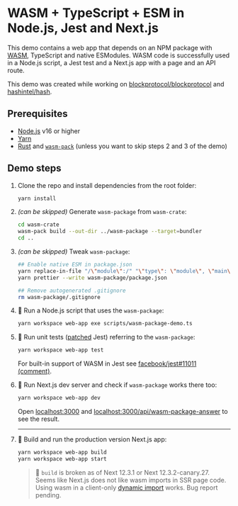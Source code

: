 # WASM + TypeScript + ESM in Node.js, Jest and Next.js

This demo contains a web app that depends on an NPM package with [WASM](https://webassembly.org/), TypeScript and native ESModules.
WASM code is successfully used in a Node.js script, a Jest test and a Next.js app with a page and an API route.

This demo was created while working on [blockprotocol/blockprotocol](https://github.com/blockprotocol/blockprotocol) and [hashintel/hash](https://github.com/hashintel/hash).

## Prerequisites

- [Node.js](https://nodejs.org/en/) v16 or higher
- [Yarn](https://yarnpkg.com/)
- [Rust](https://www.rust-lang.org/tools/install) and [`wasm-pack`](https://rustwasm.github.io/wasm-pack/installer/) (unless you want to skip steps 2 and 3 of the demo)

## Demo steps

1.  Clone the repo and install dependencies from the root folder:

    ```sh
    yarn install
    ```

1.  _(can be skipped)_ Generate `wasm-package` from `wasm-crate`:

    ```sh
    cd wasm-crate
    wasm-pack build --out-dir ../wasm-package --target=bundler
    cd ..
    ```

1.  _(can be skipped)_ Tweak `wasm-package`:

    ```sh
    ## Enable native ESM in package.json
    yarn replace-in-file "/\"module\":/" "\"type\": \"module\", \"main\":" wasm-package/package.json --isRegex
    yarn prettier --write wasm-package/package.json

    ## Remove autogenerated .gitignore
    rm wasm-package/.gitignore
    ```

1.  🎉 Run a Node.js script that uses the `wasm-package`:

    ```sh
    yarn workspace web-app exe scripts/wasm-package-demo.ts
    ```

1.  🎉 Run unit tests ([patched](./.yarn/patches) Jest) referring to the `wasm-package`:

    ```sh
    yarn workspace web-app test
    ```

    For built-in support of WASM in Jest see [facebook/jest#11011 (comment)](https://github.com/facebook/jest/issues/11011#issuecomment-1278111232).

1.  🎉 Run Next.js dev server and check if `wasm-package` works there too:

    ```sh
    yarn workspace web-app dev
    ```

    Open [localhost:3000](http://localhost:3000) and [localhost:3000/api/wasm-package-answer](http://localhost:3000/api/wasm-package-answer) to see the result.

    ***

1.  🚨 Build and run the production version Next.js app:

    ```sh
    yarn workspace web-app build
    yarn workspace web-app start
    ```

    > 🚨 `build` is broken as of Next 12.3.1 or Next 12.3.2-canary.27.
    > Seems like Next.js does not like wasm imports in SSR page code.
    > Using wasm in a client-only [dynamic import](https://nextjs.org/docs/advanced-features/dynamic-import) works.
    > Bug report pending.
